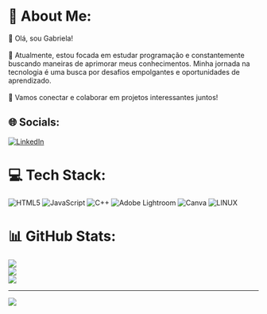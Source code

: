 # 💫 About Me:
👋 Olá, sou Gabriela!<br><br>🌱 Atualmente, estou focada em estudar programação e constantemente buscando maneiras de aprimorar meus conhecimentos. Minha jornada na tecnologia é uma busca por desafios empolgantes e oportunidades de aprendizado.<br><br>🔗 Vamos conectar e colaborar em projetos interessantes juntos! <br>


## 🌐 Socials:
[![LinkedIn](https://img.shields.io/badge/LinkedIn-%230077B5.svg?logo=linkedin&logoColor=white)](https://linkedin.com/in/www.linkedin.com/in/atyla-gabriela-da-silva-a0a7ab274) 

# 💻 Tech Stack:
![HTML5](https://img.shields.io/badge/html5-%23E34F26.svg?style=plastic&logo=html5&logoColor=white) ![JavaScript](https://img.shields.io/badge/javascript-%23323330.svg?style=plastic&logo=javascript&logoColor=%23F7DF1E) ![C++](https://img.shields.io/badge/c++-%2300599C.svg?style=plastic&logo=c%2B%2B&logoColor=white) ![Adobe Lightroom](https://img.shields.io/badge/Adobe%20Lightroom-31A8FF.svg?style=plastic&logo=Adobe%20Lightroom&logoColor=white) ![Canva](https://img.shields.io/badge/Canva-%2300C4CC.svg?style=plastic&logo=Canva&logoColor=white) ![LINUX](https://img.shields.io/badge/Linux-FCC624?style=plastic&logo=linux&logoColor=black)
# 📊 GitHub Stats:
![](https://github-readme-stats.vercel.app/api?username=gabipalgunss&theme=shades-of-purple&hide_border=false&include_all_commits=false&count_private=false)<br/>
![](https://github-readme-streak-stats.herokuapp.com/?user=gabipalgunss&theme=shades-of-purple&hide_border=false)<br/>
![](https://github-readme-stats.vercel.app/api/top-langs/?username=gabipalgunss&theme=shades-of-purple&hide_border=false&include_all_commits=false&count_private=false&layout=compact)

---
[![](https://visitcount.itsvg.in/api?id=gabipalgunss&icon=0&color=0)](https://visitcount.itsvg.in)

<!-- Proudly created with GPRM ( https://gprm.itsvg.in ) -->